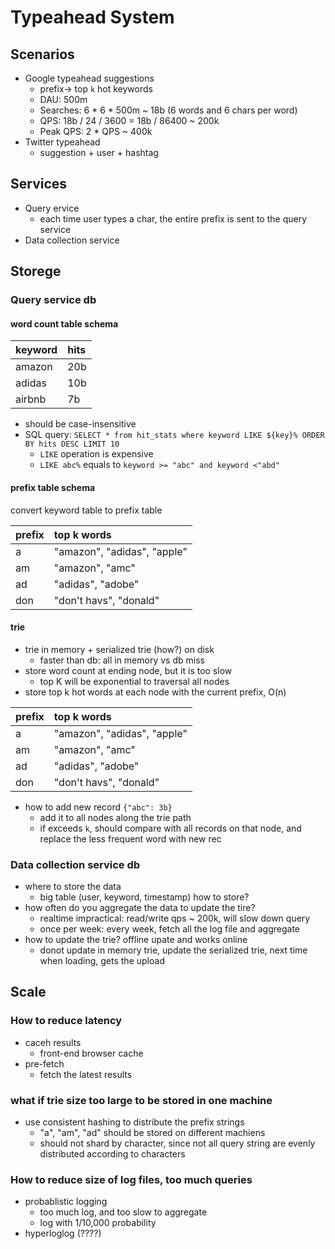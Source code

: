 # Typeahead System
## Scenarios
- Google typeahead suggestions
    - prefix-> top `k` hot keywords
    - DAU: 500m
    - Searches: 6 * 6 * 500m ~ 18b (6 words and 6 chars per word)
    - QPS: 18b / 24 / 3600 = 18b / 86400 ~ 200k
    - Peak QPS: 2 * QPS ~ 400k
- Twitter typeahead
    - suggestion + user + hashtag

## Services
- Query ervice
    - each time user types a char, the entire prefix is sent to the query service
- Data collection service

## Storege
### Query service db
#### word count table schema
| keyword | hits |
| :---    | :--- |
| amazon  | 20b  |
| adidas  | 10b  |
| airbnb  | 7b   |
- should be case-insensitive
- SQL query: `SELECT * from hit_stats where keyword LIKE ${key}% ORDER BY hits DESC LIMIT 10`
    - `LIKE` operation is expensive
    - `LIKE abc%` equals to `keyword >= "abc" and keyword <"abd"`

#### prefix table schema
convert keyword table to prefix table

| prefix | top k words                 |
| :----  | :----                       |
| a      | "amazon", "adidas", "apple" |
| am     | "amazon", "amc"             |
| ad     | "adidas", "adobe"           |
| don    | "don't havs", "donald"      |

#### trie
- trie in memory + serialized trie (how?) on disk
    - faster than db: all in memory vs db miss
- store word count at ending node, but it is too slow
    - top K will be exponential to traversal all nodes
- store top k hot words at each node with the current prefix, O(n)

| prefix | top k words                 |
| :----  | :----                       |
| a      | "amazon", "adidas", "apple" |
| am     | "amazon", "amc"             |
| ad     | "adidas", "adobe"           |
| don    | "don't havs", "donald"      |

- how to add new record `{"abc": 3b}`
    - add it to all nodes along the trie path
    - if exceeds `k`, should compare with all records on that node, and replace the less frequent word with new rec

### Data collection service db
- where to store the data
    - big table (user, keyword, timestamp) how to store?
- how often do you aggregate the data to update the tire?
    - realtime impractical: read/write qps ~ 200k, will slow down query
    - once per week: every week, fetch all the log file and aggregate
- how to update the trie? offline upate and works online
    - donot update in memory trie, update the serialized trie, next time when loading, gets the upload

## Scale
### How to reduce latency
- caceh results
    - front-end browser cache
- pre-fetch
    - fetch the latest results

### what if trie size too large to be stored in one machine
- use consistent hashing to distribute the prefix strings
    - "a", "am", "ad" should be stored on different machiens
    - should not shard by character, since not all query string are evenly distributed according to characters

### How to reduce size of log files, too much queries
- probablistic logging
    - too much log, and too slow to aggregate
    - log with 1/10,000 probability
- hyperloglog (????)
